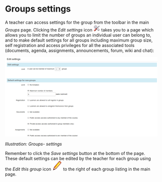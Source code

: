 # Groups settings

A teacher can access settings for the group from the toolbar in the main _Groups_ page. Clicking the _Edit settings_ icon ![](../../.gitbook/assets/graphics279.png) takes you to a page which allows you to limit the number of groups an individual user can belong to, and to make default settings for all groups including maximum group size, self registration and access privileges for all the associated tools \(documents, agenda, assignments, announcements, forum, wiki and chat\):

![](../../.gitbook/assets/graphics282.png)

_Illustration: Groups- settings_

Remember to click the _Save settings_ button at the bottom of the page. These default settings can be edited by the teacher for each group using the _Edit this group_ icon ![](../../.gitbook/assets/graphics281.png) to the right of each group listing in the main page.

